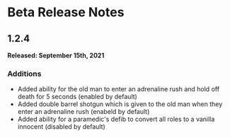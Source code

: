 # Beta Release Notes

## 1.2.4
**Released: September 15th, 2021**

### Additions
- Added ability for the old man to enter an adrenaline rush and hold off death for 5 seconds (enabled by default)
- Added double barrel shotgun which is given to the old man when they enter an adrenaline rush (enabeld by default)
- Added ability for a paramedic's defib to convert all roles to a vanilla innocent (disabled by default)